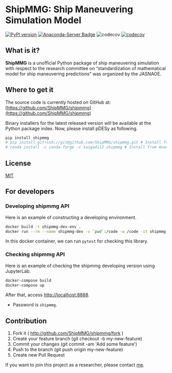 # ShipMMG: Ship Maneuvering Simulation Model

[![PyPI version](https://badge.fury.io/py/shipmmg.svg)](https://badge.fury.io/py/shipmmg)
[![Anaconda-Server Badge](https://anaconda.org/taiga4112/shipmmg/badges/version.svg)](https://anaconda.org/taiga4112/shipmmg)
![codecov](https://github.com/ShipMMG/shipmmg/workflows/codecov/badge.svg)
[![codecov](https://codecov.io/gh/ShipMMG/shipmmg/branch/main/graph/badge.svg?token=VQ1J2RTC7X)](https://codecov.io/gh/ShipMMG/shipmmg)

## What is it?

**ShipMMG** is a unofficial Python package of ship maneuvering simulation with respect to the research committee on “standardization of mathematical model for ship maneuvering predictions” was organized by the JASNAOE.

## Where to get it

The source code is currently hosted on GitHub at: [https://github.com/ShipMMG/shipmmg](https://github.com/ShipMMG/shipmmg)

Binary installers for the latest released version will be available at the Python package index. Now, please install pDESy as following.

```sh
pip install shipmmg
# pip install git+ssh://git@github.com/ShipMMG/shipmmg.git # Install from GitHub
# conda install -c conda-forge -c taiga4112 shipmmg # Install from Anaconda
```

## License

[MIT](https://github.com/ShipMMG/shipmmg/blob/master/LICENSE)

## For developers

### Developing shipmmg API

Here is an example of constructing a developing environment.

```sh
docker build -t shipmmg-dev-env .
docker run --rm --name shipmmg-dev -v `pwd`:/code -w /code -it shipmmg-dev-env /bin/bash
```

In this docker container, we can run `pytest` for checking this library.

### Checking shipmmg API

Here is an example of checking the shipmmg developing version using JupyterLab.

```sh
docker-compose build
docker-compose up
```

After that, access [http://localhost:8888](http://localhost:8888).

- Password is `shipmmg`.

## Contribution

1. Fork it ( <http://github.com/ShipMMG/shipmmg/fork> )
2. Create your feature branch (git checkout -b my-new-feature)
3. Commit your changes (git commit -am 'Add some feature')
4. Push to the branch (git push origin my-new-feature)
5. Create new Pull Request

If you want to join this project as a researcher, please contact [me](https://github.com/taiga4112).
